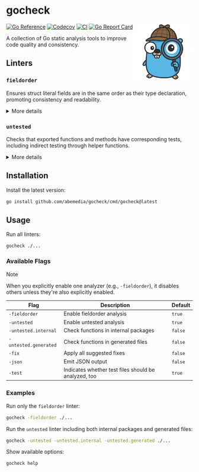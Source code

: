 # gocheck

<img align="right" width="160" alt="" src="assets/logo.png">

[![Go Reference](https://pkg.go.dev/badge/github.com/abemedia/gocheck.svg)](https://pkg.go.dev/github.com/abemedia/gocheck)
[![Codecov](https://codecov.io/gh/abemedia/gocheck/branch/master/graph/badge.svg)](https://codecov.io/gh/abemedia/gocheck)
[![CI](https://github.com/abemedia/gocheck/actions/workflows/test.yml/badge.svg)](https://github.com/abemedia/gocheck/actions/workflows/test.yml)
[![Go Report Card](https://goreportcard.com/badge/github.com/abemedia/gocheck)](https://goreportcard.com/report/github.com/abemedia/gocheck)

A collection of Go static analysis tools to improve code quality and consistency.

## Linters

### `fieldorder`

Ensures struct literal fields are in the same order as their type declaration, promoting consistency and readability.

<details>
<summary>More details</summary>

#### Example

```go
type Person struct {
    Name string
    Age  int
    City string
}

// ❌ Fields out of order
person := Person{
    Age:  30,
    Name: "John",  // Should come before Age
    City: "NYC",
}

// ✅ Fields in correct order
person := Person{
    Name: "John",
    Age:  30,
    City: "NYC",
}
```

</details>

### `untested`

Checks that exported functions and methods have corresponding tests, including indirect testing through helper functions.

<details>
<summary>More details</summary>

#### Example

```go
// example.go
package example

// ✅ Function has tests
func ExportedFunction() string {
    return "hello"
}

// ❌ Function has no tests
func ExportedUntested() string {
    return "not tested"
}

// example_test.go
package example

import "testing"

func TestExportedFunction(t *testing.T) {
    result := ExportedFunction()
    if result != "hello" {
        t.Errorf("expected hello, got %s", result)
    }
}
```

</details>

## Installation

Install the latest version:

```bash
go install github.com/abemedia/gocheck/cmd/gocheck@latest
```

## Usage

Run all linters:

```bash
gocheck ./...
```

### Available Flags

> [!NOTE]
> When you explicitly enable one analyzer (e.g., `-fieldorder`), it disables others unless they're also explicitly enabled.

| Flag                  | Description                                          | Default |
| --------------------- | ---------------------------------------------------- | ------- |
| `-fieldorder`         | Enable fieldorder analysis                           | `true`  |
| `-untested`           | Enable untested analysis                             | `true`  |
| `-untested.internal`  | Check functions in internal packages                 | `false` |
| `-untested.generated` | Check functions in generated files                   | `false` |
| `-fix`                | Apply all suggested fixes                            | `false` |
| `-json`               | Emit JSON output                                     | `false` |
| `-test`               | Indicates whether test files should be analyzed, too | `true`  |

### Examples

Run only the `fieldorder` linter:

```bash
gocheck -fieldorder ./...
```

Run the `untested` linter including both internal packages and generated files:

```bash
gocheck -untested -untested.internal -untested.generated ./...
```

Show available options:

```bash
gocheck help
```
